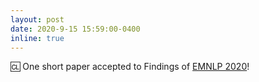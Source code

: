 ```yaml
---
layout: post
date: 2020-9-15 15:59:00-0400
inline: true
---
```


🆑 One short paper accepted to Findings of [EMNLP 2020](https://2020.emnlp.org/)!
